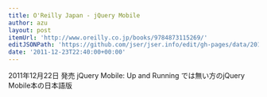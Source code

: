 ```yaml
---
title: O'Reilly Japan - jQuery Mobile
author: azu
layout: post
itemUrl: 'http://www.oreilly.co.jp/books/9784873115269/'
editJSONPath: 'https://github.com/jser/jser.info/edit/gh-pages/data/2011/12/index.json'
date: '2011-12-23T22:40:00+00:00'
---
```

2011年12月22日 発売
jQuery Mobile: Up and Running では無い方のjQuery Mobile本の日本語版
